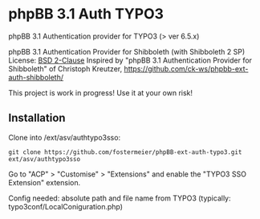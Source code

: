 # phpBB 3.1 Auth TYPO3

phpBB 3.1 Authentication provider for TYPO3 (> ver 6.5.x)

phpBB 3.1 Authentication Provider for Shibboleth (with Shibboleth 2 SP)
License: [BSD 2-Clause](LICENSE)
Inspired by "phpBB 3.1 Authentication Provider for Shibboleth" of Christoph Kreutzer, https://github.com/ck-ws/phpbb-ext-auth-shibboleth/

This project is work in progress! Use it at your own risk!

## Installation

Clone into /ext/asv/authtypo3sso:

    git clone https://github.com/fostermeier/phpBB-ext-auth-typo3.git ext/asv/authtypo3sso

Go to "ACP" > "Customise" > "Extensions" and enable the "TYPO3 SSO Extension" extension.

Config needed: absolute path and file name from TYPO3 (typically: typo3conf/LocalConiguration.php)
